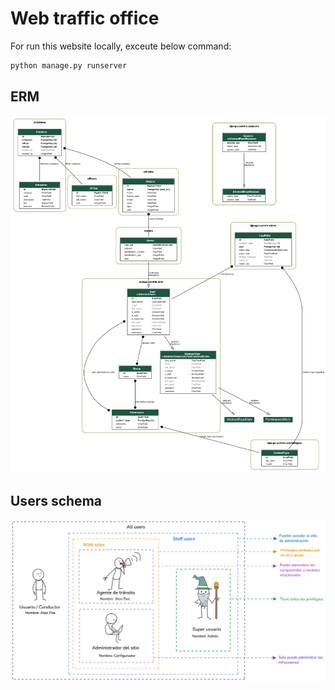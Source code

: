 # Web traffic office

For run this website locally, exceute below command:

```bash
python manage.py runserver
```

## ERM

![Entity Relationship Model](website/models.png)

## Users schema

![Django auth](website/users.png)